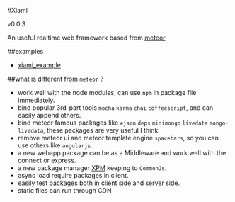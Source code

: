 #Xiami

v0.0.3

An useful realtime web framework based from [meteor](https://github.com/meteor/meteor)

##examples
- [xiami_example](https://github.com/xiamidaxia/xiami_examples)

##what is different from `meteor` ?
- work well with the node modules, can use `npm` in package file immediately.
- bind popular 3rd-part tools `mocha` `karma` `chai` `coffeescript`, and can easily append others.
- bind meteor famous packages like `ejson` `deps` `minimongo` `livedata` `mongo-livedata`, these packages are very useful I think.
- remove meteor ui and meteor template engine `spacebars`, so you can use others like `angularjs`.
- a new webapp package can be as a Middleware and work well with the connect or express.
- a new package manager [XPM](https://github.com/xiamidaxia/xpm) keeping to `CommonJs`.
- async load require packages in client.
- easily test packages both in client side and server side.
- static files can run through CDN
    
